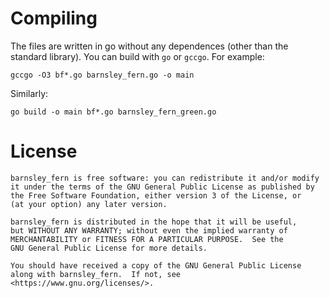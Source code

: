 # Compiling
The files are written in go without any dependences (other than the
standard library). You can build with `go` or `gccgo`. For example:
```
gccgo -O3 bf*.go barnsley_fern.go -o main
```
Similarly:
```
go build -o main bf*.go barnsley_fern_green.go
```

# License
    barnsley_fern is free software: you can redistribute it and/or modify
    it under the terms of the GNU General Public License as published by
    the Free Software Foundation, either version 3 of the License, or
    (at your option) any later version.

    barnsley_fern is distributed in the hope that it will be useful,
    but WITHOUT ANY WARRANTY; without even the implied warranty of
    MERCHANTABILITY or FITNESS FOR A PARTICULAR PURPOSE.  See the
    GNU General Public License for more details.

    You should have received a copy of the GNU General Public License
    along with barnsley_fern.  If not, see <https://www.gnu.org/licenses/>.

